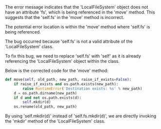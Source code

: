 The error message indicates that the 'LocalFileSystem' object does not have an attribute 'fs', which is being referenced in the 'move' method. This suggests that the 'self.fs' in the 'move' method is incorrect.

The potential error location is within the 'move' method where 'self.fs' is being referenced.

The bug occurred because 'self.fs' is not a valid attribute of the 'LocalFileSystem' class.

To fix this bug, we need to replace 'self.fs' with 'self' as it is already referencing the 'LocalFileSystem' object within the class.

Below is the corrected code for the 'move' method:

```python
def move(self, old_path, new_path, raise_if_exists=False):
    if raise_if_exists and os.path.exists(new_path):
        raise RuntimeError('Destination exists: %s' % new_path)
    d = os.path.dirname(new_path)
    if d and not os.path.exists(d):
        self.mkdir(d)
    os.rename(old_path, new_path)
```

By using 'self.mkdir(d)' instead of 'self.fs.mkdir(d)', we are directly invoking the 'mkdir' method of the 'LocalFileSystem' class.